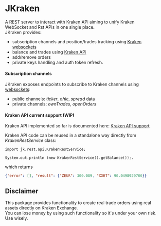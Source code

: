 # JKraken
A REST server to interact with [Kraken API](https://www.kraken.com/features/api) aiming to unify Kraken WebSocket and Rst APIs in one single place.  
JKraken provides:
* subscription channels and position/trades tracking using [Kraken websockets](https://docs.kraken.com/websockets/#overview)
* balance and trades using [Kraken API](https://www.kraken.com/features/api)
* add/remove orders
* private keys handling and auth token refresh.

#### Subscription channels

JKraken exposes endpoints to subscribe to Kraken channels using [websockets](https://docs.kraken.com/websockets/#overview):
* public channels: _ticker_, _ohlc_, _spread_ data
* private channels: _ownTrades_, _openOrders_


#### Kraken API current support (WIP)

Kraken API implemented so far is documented here: [Kraken API support](https://github.com/rubenafo/jkraken/wiki/API-Support)

Kraken API code can be reused in a standalone way directly from _KrakenRestService_ class:
```
import jk.rest.api.KrakenRestService;

System.out.println (new KrakenRestService().getBalance());.
```
which returns
```json
{"error": [], "result": {"ZEUR": 300.089, "XXBT": 90.0498929700}}
```


## Disclaimer
This package provides functionality to create real trade orders using real assets directly on Kraken Exchange.  
You can lose money by using such functionality so it's under your own risk.  
Use wisely.

